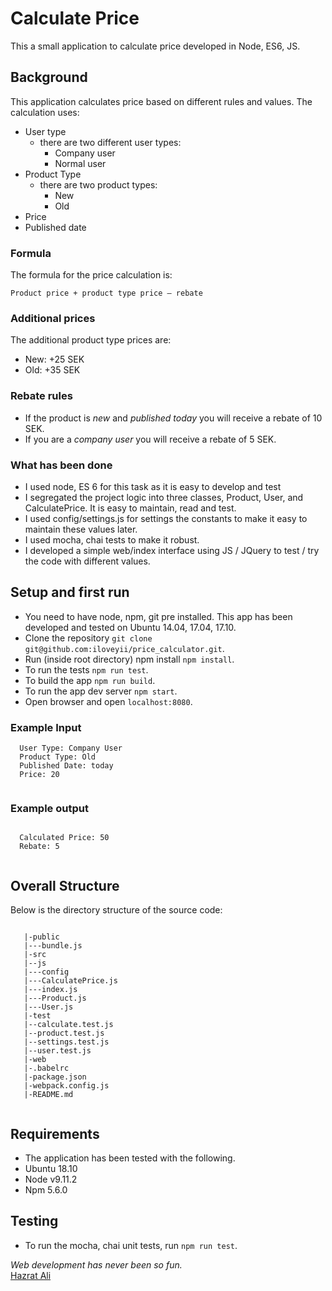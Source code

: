 Calculate Price
=======
This a small application to calculate price developed in Node, ES6, JS. 



## Background
This application calculates price based on different rules and values. The calculation uses:

* User type
  * there are two different user types:
    * Company user
    * Normal user
* Product Type
  * there are two product types:
    * New
    * Old
* Price
* Published date

### Formula

The formula for the price calculation is:

``Product price + product type price – rebate``

### Additional prices

The additional product type prices are:

* New: +25 SEK
* Old: +35 SEK

### Rebate rules

* If the product is _new_ and _published today_ you will receive a rebate of 10 SEK.
* If you are a _company user_ you will receive a rebate of 5 SEK.


### What has been done
  * I used node, ES 6 for this task as it is easy to develop and test
  * I segregated the project logic into three classes, Product, User, and CalculatePrice. It is easy to maintain, read and test.
  * I used config/settings.js for settings the constants to make it easy to maintain these values later.
  * I used mocha, chai tests to make it robust.
  * I developed a simple web/index interface using JS / JQuery to test / try the code with different values.


## Setup and first run

  * You need to have node, npm, git pre installed. This app has been developed and tested on Ubuntu 14.04, 17.04, 17.10. 
  * Clone the repository `git clone git@github.com:iloveyii/price_calculator.git`.
  * Run (inside root directory) npm install `npm install`.
  * To run the tests `npm run test`.
  * To build the app `npm run build`.
  * To run the app dev server `npm start`.
  * Open browser and open `localhost:8080`.
  
### Example Input
```
  User Type: Company User
  Product Type: Old
  Published Date: today
  Price: 20
  
```
### Example output
```

  Calculated Price: 50
  Rebate: 5
  
```
  
## Overall Structure

Below is the directory structure of the source code:

```

   |-public
   |---bundle.js
   |-src
   |--js
   |---config
   |---CalculatePrice.js
   |---index.js
   |---Product.js
   |---User.js
   |-test
   |--calculate.test.js
   |--product.test.js
   |--settings.test.js
   |--user.test.js
   |-web
   |-.babelrc
   |-package.json
   |-webpack.config.js
   |-README.md
   
```

## Requirements
   * The application has been tested with the following.
   * Ubuntu 18.10
   * Node v9.11.2
   * Npm 5.6.0
   
## Testing
  * To run the mocha, chai unit tests, run `npm run test`.
  
  <i>Web development has never been so fun.</i>  
[Hazrat Ali](https://github.com/iloveyii) 
